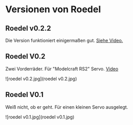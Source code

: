 Versionen von Roedel
====================


Roedel v0.2.2
-------------

Die Version funktioniert einigermaßen gut. [Siehe Video.](http://youtu.be/wDSMWdDKJlY)

Roedel V0.2
-----------

Zwei Vorderräder. Für "Modelcraft RS2" Servo. [Video](https://www.youtube.com/watch?v=7x2s_AlgUBw)

![roedel v0.2.jpg](roedel v0.2.jpg)

Roedel V0.1
-----------

Weiß nicht, ob er geht. Für einen kleinen Servo ausgelegt.

![roedel v0.1.jpg](roedel v0.1.jpg)


